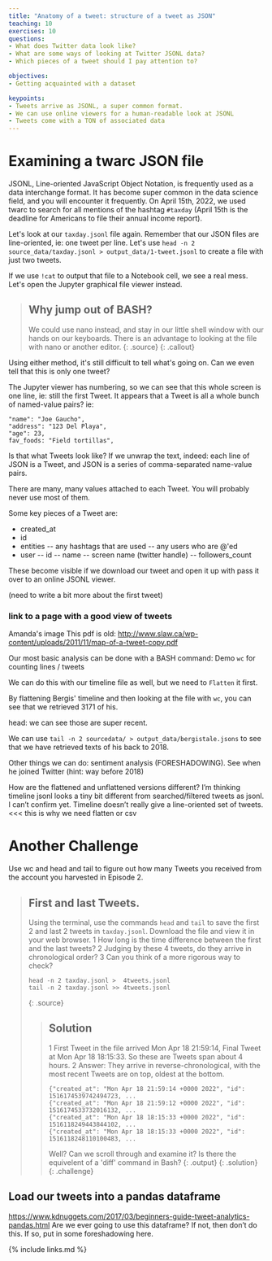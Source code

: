 ```yaml
---
title: "Anatomy of a tweet: structure of a tweet as JSON"
teaching: 10
exercises: 10
questions:
- What does Twitter data look like?
- What are some ways of looking at Twitter JSONL data?
- Which pieces of a tweet should I pay attention to?

objectives:
- Getting acquainted with a dataset

keypoints:
- Tweets arrive as JSONL, a super common format.
- We can use online viewers for a human-readable look at JSONL
- Tweets come with a TON of associated data
---
```


# Examining a twarc JSON file

JSONL, Line-oriented JavaScript Object Notation, is frequently used as a 
data interchange format. It has become super common in the data science 
field, and you will encounter it frequently. On April 15th, 2022, we 
used twarc to search for all mentions of the hashtag `#taxday` (April 15th is
the deadline for Americans to file their annual income report).

Let's look at our `taxday.jsonl` file again. Remember that our JSON files are line-oriented,
ie: one tweet per line. Let's use 
`head -n 2 source_data/taxday.jsonl > output_data/1-tweet.jsonl` to create a file
with just two tweets.

If we use `!cat` to output that file to a Notebook cell, we see a real mess. Let's
open the Jupyter graphical file viewer instead. 

> ## Why jump out of BASH?
>
> We could use nano instead, and stay in our little shell window 
> with our hands on our keyboards.  There is an advantage to looking at the
> file with nano or another editor. 
> {: .source}
{: .callout}

Using either method, it's still difficult to tell what's going on. Can we even tell that
this is only one tweet?

The Jupyter viewer has numbering, so we can see that this whole screen is one line, ie: 
still the first Tweet. It appears that a Tweet is all a whole bunch of named-value pairs? 
ie:

~~~
"name": "Joe Gaucho",
"address": "123 Del Playa",
"age": 23,
fav_foods: "Field tortillas",
~~~

Is that what Tweets look like? If we unwrap the text, indeed: each line of JSON is a Tweet,
and JSON is a series of comma-separated name-value pairs. 

There are many, many values attached to each Tweet. You will probably never use
most of them. 

Some key pieces of a Tweet are:
- created_at
- id
- entities
  -- any hashtags that are used
  -- any users who are @'ed
- user
  -- id
  -- name
  -- screen name (twitter handle)
  -- followers_count
  
These become visible if we download our tweet and open it up with pass it over to an
online JSONL viewer. 

(need to write a bit more about the first tweet)

### link to a page with a good view of tweets
Amanda's image
This pdf is old: http://www.slaw.ca/wp-content/uploads/2011/11/map-of-a-tweet-copy.pdf

Our most basic analysis can be done with a BASH command:
Demo `wc` for counting lines / tweets 



We can do this with our timeline file as well, but we need to `Flatten` it first.

By flattening Bergis' timeline and then looking at the file with `wc`, you can see
that we retrieved 3171 of his. 

head: we can see those are super recent.

We can use `tail -n 2 sourcedata/ > output_data/bergistale.jsons` to see that
we have retrieved texts of his back to 2018.

Other things we can do: sentiment analysis (FORESHADOWING). See when he joined 
Twitter (hint: way before 2018)


How are the flattened and unflattened versions different?
I’m thinking timeline jsonl looks a tiny bit different from searched/filtered tweets as jsonl.
I can’t confirm yet.
Timeline doesn’t really give a line-oriented set of tweets. <<< this is why we need flatten or csv

# Another Challenge
Use wc and head and tail to figure out how many Tweets you received from the account you 
harvested in Episode 2.


> ## First and last Tweets.
>
> Using the terminal, use the commands `head` and `tail` to 
> save the first 2 and last 2 tweets in `taxday.jsonl`.
> Download the file and view it in your web browser. 
> 1 How long is the time difference between the first and the last tweets?
> 2 Judging by these 4 tweets, do they arrive in chronological order?
> 3 Can you think of a more rigorous way to check?
>
> ~~~
> head -n 2 taxday.jsonl >  4tweets.jsonl
> tail -n 2 taxday.jsonl >> 4tweets.jsonl
> ~~~
> {: .source}
>
> > ## Solution
> >
> > 1 First Tweet in the file arrived Mon Apr 18 21:59:14, Final Tweet at Mon Apr 18 18:15:33. So these 
> > are Tweets span about 4 hours.
> > 2 Answer: They arrive in reverse-chronological, with the most recent Tweets are on top, oldest at the bottom.
> > ~~~
> > {"created_at": "Mon Apr 18 21:59:14 +0000 2022", "id": 1516174539742494723, ...
> > {"created_at": "Mon Apr 18 21:59:12 +0000 2022", "id": 1516174533732016132, ...
> > {"created_at": "Mon Apr 18 18:15:33 +0000 2022", "id": 1516118249443844102, ...
> > {"created_at": "Mon Apr 18 18:15:33 +0000 2022", "id": 1516118248110100483, ...
> > ~~~
> > Well?
> > Can we scroll through and examine it?
> > Is there the equivelent of a 'diff' command in Bash?
> > {: .output}
> {: .solution}
{: .challenge}

## Load our tweets into a pandas dataframe
https://www.kdnuggets.com/2017/03/beginners-guide-tweet-analytics-pandas.html
Are we ever going to use this dataframe? If not, then don’t do this.
If so, put in some foreshadowing here.



{% include links.md %}
